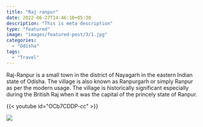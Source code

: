 ```yaml
---
title: "Raj ranpur"
date: 2022-06-27T14:46:10+05:30
description: "This is meta description"
type: "featured"
image: "images/featured-post/3/1.jpg"
categories:
  - "Odisha"
tags:
  - "Travel"
---
```


Raj-Ranpur is a small town in the district of Nayagarh in the eastern Indian state of Odisha. The village is also known as Ranpurgarh or simply Ranpur as per the modern usage. The village is historically significant especially during the British Raj when it was the capital of the princely state of Ranpur.

{{< youtube id="OCb7CDDP-cc" >}}

![](../../images/featured-post/3/2.jpg)
